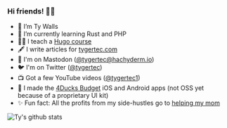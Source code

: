### Hi friends! 👋🤓

- 🔭 I’m Ty Walls
- 🌱 I’m currently learning Rust and PHP
- 🧑‍🏫 I teach a [Hugo course](https://www.tygertec.com/project/wp-to-hugo/)
- 🖋️ I write articles for [tygertec.com](https://www.tygertec.com)
- 🐘 I'm on Mastodon (<a href="https://hachyderm.io/@tygertec" rel="me">@tygertec@hachyderm.io</a>)
- 🐦 I'm on Twitter ([@tygertec](https://twitter.com/tygertec))
- 📺 Got a few YouTube videos ([@tygertec1](https://www.youtube.com/@tygertec1))
- 🦆 I made the [4Ducks Budget](https://www.4ducksbudget.app) iOS and Android apps (not OSS yet because of a proprietary UI kit)
- ✨ Fun fact: All the profits from my side-hustles go to [helping my mom](https://www.tygertec.com/project/save-mom)

![Ty's github stats](https://github-readme-stats.vercel.app/api?username=tygerbytes&show_icons=true)
